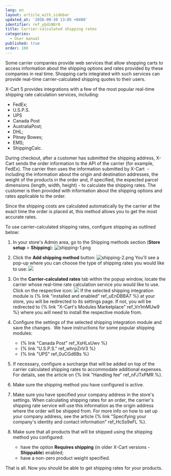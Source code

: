 ```yaml
---
lang: en
layout: article_with_sidebar
updated_at: '2016-09-30 13:05 +0400'
identifier: ref_ybdiN8r0
title: Carrier-calculated shipping rates
categories:
  - User manual
published: true
order: 100
---
```



Some carrier companies provide web services that allow shopping carts to access information about the shipping options and rates provided by these companies in real time. Shopping carts integrated with such services can provide real-time carrier-calculated shipping quotes to their users. 

X-Cart 5 provides integrations with a few of the most popular real-time shipping rate calculation services, including:

*   FedEx;
*   U.S.P.S.
*   UPS
*   Canada Post
*   AustraliaPost;
*   DHL;
*   Pitney Bowes;
*   EMS;
*   ShippingCalc.

During checkout, after a customer has submitted the shipping address, X-Cart sends the order information to the API of the carrier (for example, FedEx). The carrier then uses the information submitted by X-Cart  - including the information about the origin and destination addresses, the weight of the products in the order and, if specified, the expected parcel dimensions (length, width, height) - to calculate the shipping rates. The customer is then provided with information about the shipping options and rates applicable to the order.

Since the shipping costs are calculated automatically by the carrier at the exact time the order is placed at, this method allows you to get the most accurate rates.

To use carrier-calculated shipping rates, configure shipping as outlined below:

1.  In your store's Admin area, go to the Shipping methods section (**Store setup** > **Shipping**):
    ![shipping-1.png]({{site.baseurl}}/attachments/ref_ybdiN8r0/shipping-1.png)
2.  Click the **Add shipping method** button:
    ![shipping-2.png]({{site.baseurl}}/attachments/ref_ybdiN8r0/shipping-2.png)
    You'll see a pop-up where you can choose the type of shipping rates you would like to use:
    ![]({{site.baseurl}}/attachments/9306236/9437260.png)
3.  On the **Carrier-calculated rates** tab within the popup window, locate the carrier whose real-time rate calculation service you would like to use. Click on the respective icon:
    ![]({{site.baseurl}}/attachments/9306236/9437261.png)
    If the selected shipping integration module is {% link "installed and enabled" ref_uEnDBBA7 %} at your store, you will be redirected to its settings page. If not, you will be redirected to {% link "X-Cart's Modules Marketplace" ref_Vn1mMUw9 %} where you will need to install the respective module from. 

4.  Configure the settings of the selected shipping integration module and save the changes. 
    We have instructions for some popular shipping modules:
    *   {% link "Canada Post" ref_XsHLxUwv %}
    *   {% link "U.S.P.S." ref_whrpZnV3 %}
    *   {% link "UPS" ref_0uCGd6Bs %}

5.  If necessary, configure a surcharge that will be added on top of the carrier calculated shipping rates to accommodate additional expenses. For details, see the article on {% link "Handling fee" ref_nFJTxPMR %}.

6.  Make sure the shipping method you have configured is active.

7.  Make sure you have specified your company address in the store's settings. 
    When calculating shipping rates for an order, the carrier's shipping rate service will use this information as the origin address where the order will be shipped from. For more info on how to set up your company address, see the article {% link "Specifying your company's identity and contact information" ref_HcSs9eFL %}. 

8.  Make sure that all products that will be shipped using the shipping method you configured:
    *   have the option **Requires shipping** (in older X-Cart versions - **Shippable**) enabled; 
    *   have a non-zero product weight specified.

That is all. Now you should be able to get shipping rates for your products.
